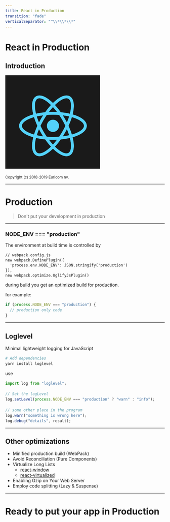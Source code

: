 ```yaml
---
title: React in Production
transition: "fade"
verticalSeparator: "^\\*\\*\\*"
---
```


# React in Production

## Introduction

<img src="./images/react.png" width="300px"/><br>

<small>
Copyright (c) 2018-2019 Euricom nv.
</small>

<!-- markdownlint-disable -->
<br>
<style type="text/css">
.reveal section img {
    background:none;
    border:none;
    box-shadow:none;
}
.reveal h1 {
    font-size: 3.0em;
}
.reveal h2 {
    font-size: 2.00em;
}
.reveal h3 {
    font-size: 1.00em;
}
.reveal p {
    font-size: 70%;
}
.reveal blockquote {
    font-size: 100%;
}
.reveal pre code {
    display: block;
    padding: 5px;
    overflow: auto;
    max-height: 800px;
    word-wrap: normal;
    font-size: 100%;
}
</style>

---

# Production

> Don't put your development in production

<!-- prettier-ignore -->
***

### NODE_ENV === "production"

The environment at build time is controlled by

```
// webpack.config.js
new webpack.DefinePlugin({
  'process.env.NODE_ENV': JSON.stringify('production')
}),
new webpack.optimize.UglifyJsPlugin()
```

during build you get an optimized build for production.

for example:

```js
if (process.NODE_ENV === "production") {
  // production only code
}
```

<!-- prettier-ignore -->
***

## Loglevel

Minimal lightweight logging for JavaScript

```bash
# Add dependencies
yarn install loglevel
```

use

```js
import log from "loglevel";

// Set the logLevel
log.setLevel(process.NODE_ENV === "production" ? "warn" : "info");

// some other place in the program
log.warn("something is wrong here");
log.debug("details", result);
```

<!-- prettier-ignore -->
***

## Other optimizations

- Minified production build (WebPack)
- Avoid Reconciliation (Pure Components)
- Virtualize Long Lists
  - [react-window](https://react-window.now.sh/#/examples/list/fixed-size)
  - [react-virtualized](https://bvaughn.github.io/react-virtualized/#/components/List)
- Enabling Gzip on Your Web Server
- Employ code splitting (Lazy & Suspense)

---

# Ready to put your app in Production
